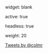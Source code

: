 
widget: blank

active: true

headless: true

weight: 20

<a class="twitter-timeline"
   data-lang="en"
   data-theme="light"
   href="https://twitter.com/colmr?ref_src=twsrc%5Etfw"
   data-width="300"
   data-height="300"
   data-tweet-limit="3">
Tweets by @colmr
</a>

<script async src="https://platform.twitter.com/widgets.js" charset="utf-8"></script>
